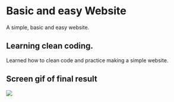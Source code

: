 <h1>Basic and easy Website</h1>

A simple, basic and easy website.

<h2>Learning clean coding.</h2>

Learned how to clean code and practice making a simple website.

<h2> Screen gif of final result</h2>

![](project.gif)
